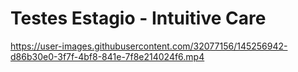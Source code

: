 # Testes Estagio - Intuitive Care


https://user-images.githubusercontent.com/32077156/145256942-d86b30e0-3f7f-4bf8-841e-7f8e214024f6.mp4

